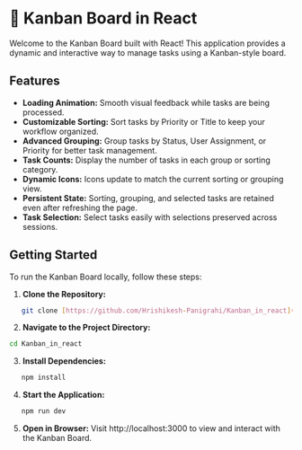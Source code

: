 # 📘 Kanban Board in React

Welcome to the Kanban Board built with React! This application provides a dynamic and interactive way to manage tasks using a Kanban-style board.

## Features


- **Loading Animation:** Smooth visual feedback while tasks are being processed.
- **Customizable Sorting:** Sort tasks by Priority or Title to keep your workflow organized.
- **Advanced Grouping:** Group tasks by Status, User Assignment, or Priority for better task management.
- **Task Counts:** Display the number of tasks in each group or sorting category.
- **Dynamic Icons:** Icons update to match the current sorting or grouping view.
- **Persistent State:** Sorting, grouping, and selected tasks are retained even after refreshing the page.
- **Task Selection:** Select tasks easily with selections preserved across sessions.


## Getting Started

To run the Kanban Board locally, follow these steps:
1. **Clone the Repository:**
```bash
   git clone [https://github.com/Hrishikesh-Panigrahi/Kanban_in_react](https://github.com/Hrishikesh-Panigrahi/Kanban_in_react).git
```

2. **Navigate to the Project Directory:**
```bash
cd Kanban_in_react
```

3. **Install Dependencies:**
```bash
   npm install
```

4. **Start the Application:**
```bash
   npm run dev
```

5. **Open in Browser:** Visit http://localhost:3000 to view and interact with the Kanban Board.



